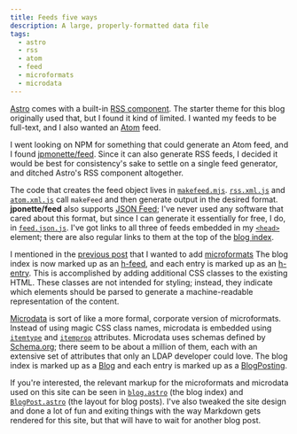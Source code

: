 ```yaml
---
title: Feeds five ways
description: A large, properly-formatted data file
tags:
  - astro
  - rss
  - atom
  - feed
  - microformats
  - microdata
---
```


[Astro](https://astro.build/) comes with a built-in [RSS component](https://docs.astro.build/en/guides/rss/).
The starter theme for this blog originally used that, but I found it kind of limited.
I wanted my feeds to be full-text, and I also wanted an [Atom](https://en.wikipedia.org/wiki/Atom_(web_standard)) feed.

I went looking on NPM for something that could generate an Atom feed, and I found [jpmonette/feed](https://github.com/jpmonette/feed).
Since it can also generate RSS feeds, I decided it would be best for consistency's sake to settle on a single feed generator, and ditched Astro's RSS component altogether.

The code that creates the feed object lives in [`makefeed.mjs`](https://github.com/jordemort/jordemort.github.io/blob/main/src/utils/makefeed.mjs).
[`rss.xml.js`](https://github.com/jordemort/jordemort.github.io/blob/main/src/pages/rss.xml.js) and [`atom.xml.js`](https://github.com/jordemort/jordemort.github.io/blob/main/src/pages/atom.xml.js) call `makeFeed` and then generate output in the desired format.
**jponette/feed** also supports [JSON Feed](https://www.jsonfeed.org/); I've never used any software that cared about this format, but since I can generate it essentially for free, I do, in [`feed.json.js`](https://github.com/jordemort/jordemort.github.io/blob/main/src/pages/feed.json.js).
I've got links to all three of feeds embedded in my [`<head>`](https://github.com/jordemort/jordemort.github.io/blob/main/src/components/BaseHead.astro) element; there are also regular links to them at the top of the [blog index](/blog/).

I mentioned in the [previous post](/blog/kill-all-the-boilerplate/) that I wanted to add [microformats](http://microformats.org/)
The blog index is now marked up as an [h-feed](https://microformats.org/wiki/h-feed), and each entry is marked up as an [h-entry](https://microformats.org/wiki/h-entry).
This is accomplished by adding additional CSS classes to the existing HTML.
These classes are not intended for styling; instead, they indicate which elements should be parsed to generate a machine-readable representation of the content.

[Microdata](https://developer.mozilla.org/en-US/docs/Web/HTML/Microdata) is sort of like a more formal, corporate version of microformats.
Instead of using magic CSS class names, microdata is embedded using [`itemtype`](https://developer.mozilla.org/en-US/docs/Web/HTML/Global_attributes/itemtype) and [`itemprop`](https://developer.mozilla.org/en-US/docs/Web/HTML/Global_attributes/itemprop) attributes.
Microdata uses schemas defined by [Schema.org](https://schema.org/); there seem to be about a million of them, each with an extensive set of attributes that only an LDAP developer could love.
The blog index is marked up as a [Blog](https://schema.org/Blog) and each entry is marked up as a [BlogPosting](https://schema.org/BlogPosting).

If you're interested, the relevant markup for the microformats and microdata used on this site can be seen in [`blog.astro`](https://github.com/jordemort/jordemort.github.io/blob/main/src/pages/blog.astro) (the blog index) and [`BlogPost.astro`](https://github.com/jordemort/jordemort.github.io/blob/main/src/layouts/BlogPost.astro) (the layout for blog posts).
I've also tweaked the site design and done a lot of fun and exiting things with the way Markdown gets rendered for this site, but that will have to wait for another blog post.
